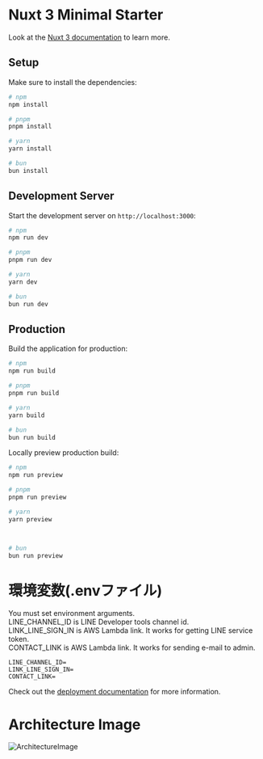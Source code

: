 # Nuxt 3 Minimal Starter

Look at the [Nuxt 3 documentation](https://nuxt.com/docs/getting-started/introduction) to learn more.

## Setup

Make sure to install the dependencies:

```bash
# npm
npm install

# pnpm
pnpm install

# yarn
yarn install

# bun
bun install
```

## Development Server

Start the development server on `http://localhost:3000`:

```bash
# npm
npm run dev

# pnpm
pnpm run dev

# yarn
yarn dev

# bun
bun run dev
```

## Production

Build the application for production:

```bash
# npm
npm run build

# pnpm
pnpm run build

# yarn
yarn build

# bun
bun run build
```

Locally preview production build:

```bash
# npm
npm run preview

# pnpm
pnpm run preview

# yarn
yarn preview



# bun
bun run preview


```

# 環境変数(.envファイル)
You must set environment arguments.  
LINE_CHANNEL_ID is LINE Developer tools channel id.   
LINK_LINE_SIGN_IN is AWS Lambda link. It works for getting LINE service token.  
CONTACT_LINK is AWS Lambda link. It works for sending e-mail to admin.  

```
LINE_CHANNEL_ID=
LINK_LINE_SIGN_IN=
CONTACT_LINK=
```
Check out the [deployment documentation](https://nuxt.com/docs/getting-started/deployment) for more information.

# Architecture Image
![ArchitectureImage](https://github.com/himawari-aerobytes/himawari-blog-nuxt/assets/72549519/f4a30e66-c920-4d26-9c1a-fe286e66f870)